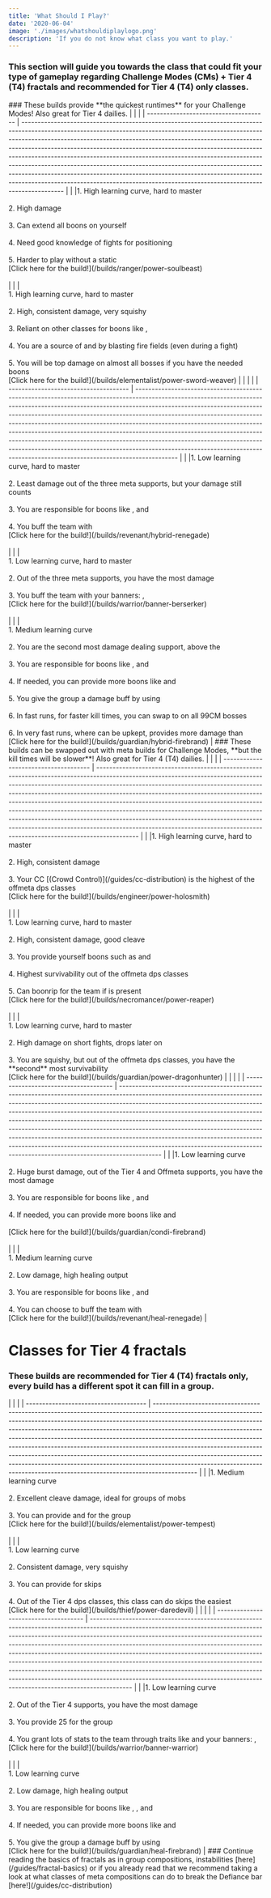 ```yaml
---
title: 'What Should I Play?'
date: '2020-06-04'
image: './images/whatshouldiplaylogo.png'
description: 'If you do not know what class you want to play.'
---
```

### This section will guide you towards the class that could fit your type of gameplay regarding Challenge Modes (CMs) + Tier 4 (T4) fractals and recommended for Tier 4 (T4) only classes.

<Divider text="Meta builds"/>
### These builds provide **the quickest runtimes** for your Challenge Modes! Also great for Tier 4 dailies.
<Tabs outlined>
<Tab title="DPS roles">
| | |
| ------------------------------------- | ------------------------------------------------------------------------------------------------------------------------------------------------------------------------------------------------------------------------------------------------------------------------------------------------------------------------------------------------------------------------------------------------------------------------------------------------------------------------------------------------------------------------------------------------------------------------------------------------------------------------------------------------------------- |
| <Specialization name="Soulbeast"/> |1. High learning curve, hard to master<br/><br/>2. High damage<br/><br/>3. Can extend all boons on yourself<br/><br/>4. Need good knowledge of fights for positioning<br/><br/>5. Harder to play without a static<br/>[Click here for the build!](/builds/ranger/power-soulbeast)<br/><br/>  |
| <Specialization name="Weaver"/> | <br/>1. High learning curve, hard to master<br/><br/>2. High, consistent damage, very squishy<br/><br/>3. Reliant on other classes for boons like <Boon name="Alacrity"/>, <Boon name="Quickness"/><br/><br/>4. You are a source of <Boon name="Might"/> and <Boon name="Fury"/> by blasting fire fields (even during a fight)<br/><br/>5. You will be top damage on almost all bosses if you have the needed boons<br/>[Click here for the build!](/builds/elementalist/power-sword-weaver)   |
</Tab>
<Tab title="Support roles">
| | |
| ------------------------------------- | ------------------------------------------------------------------------------------------------------------------------------------------------------------------------------------------------------------------------------------------------------------------------------------------------------------------------------------------------------------------------------------------------------------------------------------------------------------------------------------------------------------------------------------------------------------------------------------------------------------------------------------------------------------- |
| <Specialization name="renegade"/> |1. Low learning curve, hard to master<br/><br/>2. Least damage out of the three meta supports, but your damage still counts<br/><br/>3. You are responsible for boons like <Boon name="Alacrity"/>, <Boon name="Might"/> and <Boon name="Protection"/><br/><br/>4. You buff the team with <Trait id="1786"/><br/>[Click here for the build!](/builds/revenant/hybrid-renegade)<br/><br/>  |
| <Specialization name="berserker" text="Berserker"/> | <br/>1. Low learning curve, hard to master<br/><br/>2. Out of the three meta supports, you have the most damage<br/><br/>3. You buff the team with your banners:  <Skill name="Banner of Strength"/>, <Skill name="Banner of Discipline"/><br/>[Click here for the build!](/builds/warrior/banner-berserker)<br/><br/>    |
| <Specialization name="firebrand"/> | <br/>1. Medium learning curve<br/><br/>2. You are the second most damage dealing support, above the <Specialization name="Renegade"/><br/><br/>3. You are responsible for boons like <Boon name="quickness"/>, <Boon name="Aegis"/> and <Boon name="might"/><br/><br/>4. If needed, you can provide more boons like <Boon name="Resistance"/> and <Boon name="Stability"/><br/><br/>5. You give the group a damage buff by using <Skill name="Bane Signet"/><br/><br/>6. In fast runs, for faster kill times, you can swap to <Specialization name="Dragonhunter"/> on all 99CM bosses<br/><br/>6. In very fast runs, where <Boon name="aegis"/> can be upkept, <Specialization name="Guardian" text="Core Guardian"/> provides more damage than <Specialization name="Dragonhunter"/><br/>[Click here for the build!](/builds/guardian/hybrid-firebrand)   |
</Tab>
</Tabs>

<Divider text="Offmeta builds"/>
### These builds can be swapped out with meta builds for Challenge Modes, **but the kill times will be slower**! Also great for Tier 4 (T4) dailies.
<Tabs outlined>
<Tab title="DPS roles">
| | |
| ------------------------------------- | ------------------------------------------------------------------------------------------------------------------------------------------------------------------------------------------------------------------------------------------------------------------------------------------------------------------------------------------------------------------------------------------------------------------------------------------------------------------------------------------------------------------------------------------------------------------------------------------------------------------------------------------------------------- |
| <Specialization name="Holosmith" text="Power Holosmith"/> |1. High learning curve, hard to master<br/><br/>2. High, consistent damage<br/><br/>3. Your CC [(Crowd Control)](/guides/cc-distribution) is the highest of the offmeta dps classes<br/>[Click here for the build!](/builds/engineer/power-holosmith)<br/><br/>  |
| <Specialization name="Reaper" text="Power Reaper"/> | <br/>1. Low learning curve, hard to master<br/><br/>2. High, consistent damage, good cleave<br/><br/>3. You provide yourself boons such as <Boon name="quickness"/> and <Boon name="Might"/><br/><br/>4. Highest survivability out of the offmeta dps classes<br/><br/>5. Can boonrip for the team if <Instability name="No Pain, No Gain"/> is present<br/>[Click here for the build!](/builds/necromancer/power-reaper)<br/><br/>   |
| <Specialization name="Dragonhunter"/> | <br/>1. Low learning curve, hard to master<br/><br/>2. High damage on short fights, drops later on<br/><br/>3. You are squishy, but out of the offmeta dps classes, you have the **second** most survivability<br/>[Click here for the build!](/builds/guardian/power-dragonhunter)  |
</Tab>
<Tab title="Support roles">
| | |
| ------------------------------------- | ------------------------------------------------------------------------------------------------------------------------------------------------------------------------------------------------------------------------------------------------------------------------------------------------------------------------------------------------------------------------------------------------------------------------------------------------------------------------------------------------------------------------------------------------------------------------------------------------------------------------------------------------------------- |
| <Specialization name="firebrand" text="Condi Firebrand"/> |1. Low learning curve<br/><br/>2. Huge burst damage, out of the Tier 4 and Offmeta supports, you have the most damage<br/><br/>3. You are responsible for boons like <Boon name="quickness"/>, <Boon name="Aegis"/> and <Boon name="might"/><br/><br/>4. If needed, you can provide more boons like <Boon name="Resistance"/> and <Boon name="Stability"/><br/><br/>[Click here for the build!](/builds/guardian/condi-firebrand)<br/><br/> |
| <Specialization name="renegade" text="Heal Renegade"/> | <br/>1. Medium learning curve<br/><br/>2. Low damage, high healing output<br/><br/>3. You are responsible for boons like <Boon name="Alacrity"/>, <Boon name="Might"/> and <Boon name="Protection"/><br/><br/>4. You can choose to buff the team with <Trait id="1786"/><br/>[Click here for the build!](/builds/revenant/heal-renegade)  |
</Tab>
</Tabs>


# Classes for Tier 4 fractals
### **These builds are recommended for Tier 4 (T4) fractals only**, every build has a different spot it can fill in a group.

<Divider text="Optional for tier 4"/>

<Tabs outlined>
<Tab title="DPS roles">
| | |
| ------------------------------------- | ------------------------------------------------------------------------------------------------------------------------------------------------------------------------------------------------------------------------------------------------------------------------------------------------------------------------------------------------------------------------------------------------------------------------------------------------------------------------------------------------------------------------------------------------------------------------------------------------------------------------------------------------------------- |
| <Specialization name="Tempest" text="Power Tempest"/> |1. Medium learning curve<br/><br/>2. Excellent cleave damage, ideal for groups of mobs<br/><br/>3. You can provide <Boon name="Might"/> and <Boon name="Fury"/> for the group<br/>[Click here for the build!](/builds/elementalist/power-tempest)<br/><br/>   |
| <Specialization name="Daredevil" text="Power Daredevil"/> | <br/>1. Low learning curve<br/><br/>2. Consistent damage, very squishy<br/><br/>3. You can provide <Effect name="Stealth"/> for skips<br/><br/>4. Out of the Tier 4 dps classes, this class can do skips the easiest<br/>[Click here for the build!](/builds/thief/power-daredevil)  |
</Tab>
<Tab title="Support roles">
| | |
| ------------------------------------- | ------------------------------------------------------------------------------------------------------------------------------------------------------------------------------------------------------------------------------------------------------------------------------------------------------------------------------------------------------------------------------------------------------------------------------------------------------------------------------------------------------------------------------------------------------------------------------------------------------------------------------------------------------------- |
| <Specialization name="Warrior" text="Banner Warrior"/> |1. Low learning curve<br/><br/>2. Out of the Tier 4 supports, you have the most damage<br/><br/>3. You provide 25 <Boon name="might"/> for the group<br/><br/>4. You grant lots of stats to the team through traits like <Trait name="Empower Allies"/> and your banners: <Skill name="Banner of Strength"/>, <Skill name="Banner of Discipline"/><br/>[Click here for the build!](/builds/warrior/banner-warrior)<br/><br/>    |
| <Specialization name="firebrand" text="Heal Firebrand"/> | <br/>1. Low learning curve<br/><br/>2. Low damage, high healing output<br/><br/>3. You are responsible for boons like <Boon name="quickness"/>, <Boon name="Aegis"/>, <Boon name="Regeneration"/>  and <Boon name="might"/><br/><br/>4. If needed, you can provide more boons like <Boon name="Resistance"/> and <Boon name="Stability"/><br/><br/>5. You give the group a damage buff by using <Skill name="Bane Signet"/><br/>[Click here for the build!](/builds/guardian/heal-firebrand) |
</Tab>
</Tabs>

<Divider text="What now?"/>
### Continue reading the basics of fractals as in group compositions, instabilities [here](/guides/fractal-basics) or if you already read that we recommend taking a look at what classes of meta compositions can do to break the Defiance bar [here!](/guides/cc-distribution)
